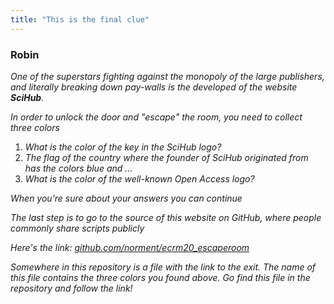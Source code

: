 ```yaml
---
title: "This is the final clue"
---
```


### Robin

_One of the superstars fighting against the monopoly of the large publishers, and literally breaking down pay-walls is the developed of the website ***SciHub***._

_In order to unlock the door and "escape" the room, you need to collect three colors_

1.  _What is the color of the key in the SciHub logo?_
1.  _The flag of the country where the founder of SciHub originated from has the colors blue and …_
1.  _What is the color of the well-known Open Access logo?_

_When you're sure about your answers you can continue_

_The last step is to go to the source of this website on GitHub, where people commonly share scripts publicly_

_Here's the link: [github.com/norment/ecrm20_escaperoom](https://github.com/norment/ecrm20_escaperoom)_

_Somewhere in this repository is a file with the link to the exit._
_The name of this file contains the three colors you found above. Go find this file in the repository and follow the link!_